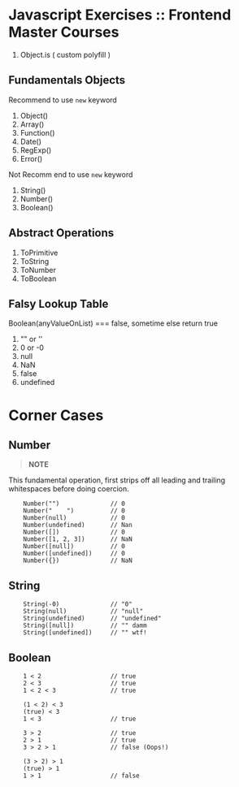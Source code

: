# Javascript Exercises :: Frontend Master Courses

1. Object.is ( custom polyfill )

## Fundamentals Objects

Recommend to use ``new`` keyword

1. Object()
2. Array()
3. Function()
4. Date()
5. RegExp()
6. Error()

Not Recomm  end to use ``new`` keyword

1. String()
2. Number()
3. Boolean()

## Abstract Operations

1. ToPrimitive
2. ToString
3. ToNumber
4. ToBoolean

## Falsy Lookup Table

Boolean(anyValueOnList) === false, sometime else return true 

1. "" or ''
2. 0 or -0
3. null
4. NaN
5. false
5. undefined

# Corner Cases

## Number

> **NOTE**

This fundamental operation, first strips off all leading and trailing whitespaces before doing coercion.

```
    Number("")              // 0 
    Number("    ")          // 0 
    Number(null)            // 0 
    Number(undefined)       // Nan
    Number([])              // 0 
    Number([1, 2, 3])       // NaN
    Number([null])          // 0 
    Number([undefined])     // 0
    Number({})              // NaN
```
## String
```
    String(-0)              // "0" 
    String(null)            // "null"
    String(undefined)       // "undefined"
    String([null])          // "" damm
    String([undefined])     // "" wtf!
```
## Boolean
```
    1 < 2                   // true
    2 < 3                   // true
    1 < 2 < 3               // true

    (1 < 2) < 3
    (true) < 3
    1 < 3                   // true

    3 > 2                   // true
    2 > 1                   // true
    3 > 2 > 1               // false (Oops!)

    (3 > 2) > 1
    (true) > 1
    1 > 1                   // false

```